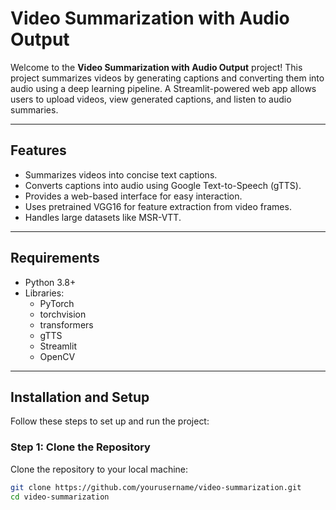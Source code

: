 # Video Summarization with Audio Output

Welcome to the **Video Summarization with Audio Output** project! This project summarizes videos by generating captions and converting them into audio using a deep learning pipeline. A Streamlit-powered web app allows users to upload videos, view generated captions, and listen to audio summaries.

---

## Features
- Summarizes videos into concise text captions.
- Converts captions into audio using Google Text-to-Speech (gTTS).
- Provides a web-based interface for easy interaction.
- Uses pretrained VGG16 for feature extraction from video frames.
- Handles large datasets like MSR-VTT.

---

## Requirements
- Python 3.8+
- Libraries: 
  - PyTorch
  - torchvision
  - transformers
  - gTTS
  - Streamlit
  - OpenCV

---

## Installation and Setup

Follow these steps to set up and run the project:

### Step 1: Clone the Repository
Clone the repository to your local machine:
```bash
git clone https://github.com/yourusername/video-summarization.git
cd video-summarization
